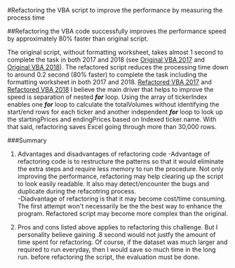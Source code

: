 #Refactoring the VBA script to improve the performance by measuring the process time 

##Refactoring the VBA code successfully improves the performance speed by approximately 80% faster than original script. 

The original script, without formatting worksheet, takes almost 1 second to complete the task in both 2017 and 2018 (see [Original VBA 2017](https://github.com/Yunaka1269/stock-analysis/blob/master/Resources/VBA_Original_2017.png) and [Original VBA 2018](https://github.com/Yunaka1269/stock-analysis/blob/master/Resources/VBA_Original_2018.png)). The refactored script reduces the processing time down to around 0.2 second (80% faster) to complete the task including the formatting worksheet in both 2017 and 2018. [Refactored VBA 2017](https://github.com/Yunaka1269/stock-analysis/blob/master/Resources/VBA_Challenge_2017.png) and [Refactored VBA 2018](https://github.com/Yunaka1269/stock-analysis/blob/master/Resources/VBA_Challenge_2018.png) I believe the main driver that helps to improve the speed is separation of nested ***for*** loop. Using the array of tickerIndex enables one ***for*** loop to calculate the totalVolumes without identifying the start/end rows for each ticker and another independent ***for*** loop to look up the startingPrices and endingPrices based on Indexed ticker name. With that said, refactoring saves Excel going through more than 30,000 rows.   

###Summary
1. Advantages and disadvantages of refactoring code 
    -Advantage of refactoring code is to restructure the patterns so that it would eliminate the extra steps and require less memory to run the procedure. Not only improving the  performance, refactoring may help clearing up the script to look easily readable. It also may detect/encounter the bugs and duplicate during the refacotring process.     
    -Diadvantage of refactoring is that it may become cost/time consuming. The first attempt won't necessarily be the the best way to enhance the program. Refactored script may become more complex than the original.  

2. Pros and cons listed above applies to refactoring this challenge. But I personality believe gaining .8 second would not justfy the amount of time spent for refactoring.
Of course, if the dataset was much larger and required to run everyday, then I would save so much time in the long run. before refactoring the script, the evaluation must be done. 
